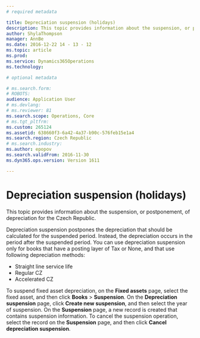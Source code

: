 ```yaml
---
# required metadata

title: Depreciation suspension (holidays)
description: This topic provides information about the suspension, or postponement, of depreciation for the Czech Republic.
author: ShylaThompson
manager: AnnBe
ms.date: 2016-12-22 14 - 13 - 12
ms.topic: article
ms.prod: 
ms.service: Dynamics365Operations
ms.technology: 

# optional metadata

# ms.search.form: 
# ROBOTS: 
audience: Application User
# ms.devlang: 
# ms.reviewer: 81
ms.search.scope: Operations, Core
# ms.tgt_pltfrm: 
ms.custom: 265124
ms.assetid: 638660f3-6a42-4a37-b90c-576feb15e1a4
ms.search.region: Czech Republic
# ms.search.industry: 
ms.author: epopov
ms.search.validFrom: 2016-11-30
ms.dyn365.ops.version: Version 1611

---
```


# Depreciation suspension (holidays)

This topic provides information about the suspension, or postponement, of depreciation for the Czech Republic.

Depreciation suspension postpones the depreciation that should be calculated for the suspended period. Instead, the depreciation occurs in the period after the suspended period. You can use depreciation suspension only for books that have a posting layer of Tax or None, and that use following depreciation methods:

-   Straight line service life
-   Regular CZ
-   Accelerated CZ

To suspend fixed asset depreciation, on the **Fixed assets** page, select the fixed asset, and then click **Books** &gt; **Suspension**. On the **Depreciation suspension** page, click **Create new suspension**, and then select the year of suspension. On the **Suspension** page, a new record is created that contains suspension information. To cancel the suspension operation, select the record on the **Suspension** page, and then click **Cancel depreciation suspension**.

